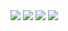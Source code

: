 <div>
        <a href="mailto:01franciscoeduardo@gmail.com" target="_blank"><img src="https://img.shields.io/badge/Gmail-D14836?style=for-the-badge&logo=gmail&logoColor=white"></a>
        <a href="https://github.com/150-ML" target="_blank"><img src="https://img.shields.io/badge/GitHub-100000?style=for-the-badge&logo=github&logoColor=white"></a>
        <a href"https://www.linkedin.com/in/francisco-eduardo-7582b922a" target="_blank"><img src="https://img.shields.io/badge/LinkedIn-0077B5?style=for-the-badge&logo=linkedin&logoColor=white"></a>
         <img src="https://img.shields.io/badge/HTML5-E34F26?style=for-the-badge&logo=html5&logoColor=white">



</div>
             
